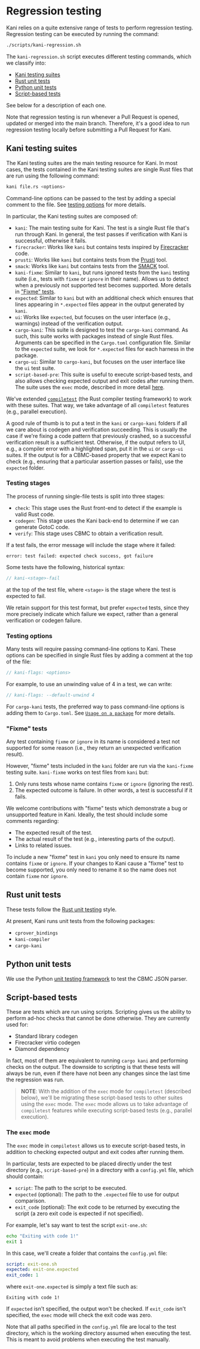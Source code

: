 # Regression testing

Kani relies on a quite extensive range of tests to perform regression testing.
Regression testing can be executed by running the command:

```bash
./scripts/kani-regression.sh
```

The `kani-regression.sh` script executes different testing commands, which we classify into:
 * [Kani testing suites](#kani-testing-suites)
 * [Rust unit tests](#rust-unit-tests)
 * [Python unit tests](#python-unit-tests)
 * [Script-based tests](#script-based-tests)

See below for a description of each one.

Note that regression testing is run whenever a Pull Request is opened, updated or merged
into the main branch. Therefore, it's a good idea to run regression testing locally before
submitting a Pull Request for Kani.

## Kani testing suites

The Kani testing suites are the main testing resource for Kani. In most cases, the
tests contained in the Kani testing suites are single Rust files that are run
using the following command:

```bash
kani file.rs <options>
```

Command-line options can be passed to the test by adding a special
comment to the file. See [testing options](#testing-options) for more details.

In particular, the Kani testing suites are composed of:
 * `kani`: The main testing suite for Kani. The test is a single Rust file that's
          run through Kani. In general, the test passes if verification with Kani
          is successful, otherwise it fails.
 * `firecracker`: Works like `kani` but contains tests inspired by
   [Firecracker](https://github.com/firecracker-microvm/firecracker) code.
 * `prusti`: Works like `kani` but contains tests from the
   [Prusti](https://github.com/viperproject/prusti-dev) tool.
 * `smack`: Works like `kani` but contains tests from the
   [SMACK](https://github.com/smackers/smack) tool.
 * `kani-fixme`: Similar to `kani`, but runs ignored tests from the `kani` testing
                suite (i.e., tests with `fixme` or `ignore` in their name).
                Allows us to detect when a previously not supported test becomes
                supported. More details in ["Fixme" tests](#fixme-tests).
 * `expected`: Similar to `kani` but with an additional check which ensures that
               lines appearing in `*.expected` files appear in the output
               generated by `kani`.
 * `ui`: Works like `expected`, but focuses on the user interface (e.g.,
         warnings) instead of the verification output.
 * `cargo-kani`: This suite is designed to test the `cargo-kani` command. As such,
                this suite works with packages instead of single Rust files.
                Arguments can be specified in the `Cargo.toml` configuration file.
                Similar to the `expected` suite, we look for `*.expected` files
                for each harness in the package.
 * `cargo-ui`: Similar to `cargo-kani`, but focuses on the user interface like the `ui` test suite.
 * `script-based-pre`: This suite is useful to execute script-based tests, and
                        also allows checking expected output and exit codes after
                        running them. The suite uses the `exec` mode, described in
                        more detail [here](#the-exec-mode).


We've extended
[`compiletest`](https://rustc-dev-guide.rust-lang.org/tests/intro.html) (the
Rust compiler testing framework) to work with these suites. That way, we take
advantage of all `compiletest` features (e.g., parallel execution).

A good rule of thumb is to put a test in the `kani` or `cargo-kani` folders if all we care about is codegen and verification succeeding. This is usually the case if we're fixing a code pattern that previously crashed, so a successful verification result is a sufficient test. Otherwise, if the output refers to UI, e.g., a compiler error with a highlighted span, put it in the `ui` or `cargo-ui` suites. If the output is for a CBMC-based property that we expect Kani to check (e.g., ensuring that a particular assertion passes or fails), use the `expected` folder. 

### Testing stages

The process of running single-file tests is split into three stages:
 * `check`: This stage uses the Rust front-end to detect if the example is valid
   Rust code.
 * `codegen`: This stage uses the Kani back-end to determine if we can generate
   GotoC code.
 * `verify`: This stage uses CBMC to obtain a verification result.

If a test fails, the error message will include the stage where it failed:

```
error: test failed: expected check success, got failure
```

Some tests have the following, historical syntax:

```rust
// kani-<stage>-fail
```
at the top of the test file, where `<stage>` is the stage where the test is
expected to fail.

We retain support for this test format, but prefer `expected` tests, since they more precisely indicate which failure we expect, rather than a general verification or codegen failure.

### Testing options

Many tests will require passing command-line options to Kani. These options can
be specified in single Rust files by adding a comment at the top of the file:

```rust
// kani-flags: <options>
```

For example, to use an unwinding value of 4 in a test, we can write:

```rust
// kani-flags: --default-unwind 4
```

For `cargo-kani` tests, the preferred way to pass command-line options is adding
them to `Cargo.toml`. See [`Usage on a package`](./usage.md#usage-on-a-package) for more details.

### "Fixme" tests

Any test containing `fixme` or `ignore` in its name is considered a test not
supported for some reason (i.e., they return an unexpected verification result).

However, "fixme" tests included in the `kani` folder are run via the `kani-fixme`
testing suite. `kani-fixme` works on test files from `kani` but:
 1. Only runs tests whose name contains `fixme` or `ignore` (ignoring the rest).
 2. The expected outcome is failure. In other words, a test is successful if it
    fails.

We welcome contributions with "fixme" tests which demonstrate a bug or
unsupported feature in Kani. Ideally, the test should include some comments
regarding:
 * The expected result of the test.
 * The actual result of the test (e.g., interesting parts of the output).
 * Links to related issues.

To include a new "fixme" test in `kani` you only need to ensure its name contains
`fixme` or `ignore`. If your changes to Kani cause a "fixme" test to become
supported, you only need to rename it so the name does not contain `fixme` nor
`ignore`.

## Rust unit tests

These tests follow the
[Rust unit testing](https://doc.rust-lang.org/rust-by-example/testing/unit_testing.html)
style.

At present, Kani runs unit tests from the following packages:
 * `cprover_bindings`
 * `kani-compiler`
 * `cargo-kani`

## Python unit tests

We use the Python [unit testing framework](https://docs.python.org/3/library/unittest.html) to
test the CBMC JSON parser.

## Script-based tests

These are tests which are run using scripts. Scripting gives us the ability to
perform ad-hoc checks that cannot be done otherwise. They are currently used
for:
 * Standard library codegen
 * Firecracker virtio codegen
 * Diamond dependency

In fact, most of them are equivalent to running `cargo kani` and performing
checks on the output. The downside to scripting is that these tests will always
be run, even if there have not been any changes since the last time the
regression was run.

> **NOTE**: With the addition of the `exec` mode for `compiletest` (described
> below), we'll be migrating these script-based tests to other suites using the
> `exec` mode. The `exec` mode allows us to take advantage of `compiletest`
> features while executing script-based tests (e.g., parallel execution).

### The `exec` mode

The `exec` mode in `compiletest` allows us to execute script-based tests, in
addition to checking expected output and exit codes after running them.

In particular, tests are expected to be placed directly under the test directory
(e.g., `script-based-pre`) in a directory with a `config.yml` file, which
should contain:
 * `script`: The path to the script to be executed.
 * `expected` (optional): The path to the `.expected` file to
use for output comparison.
 * `exit_code` (optional): The exit code to be returned by executing
the script (a zero exit code is expected if not specified).

For example, let's say want to test the script `exit-one.sh`:

```bash
echo "Exiting with code 1!"
exit 1
```

In this case, we'll create a folder that contains the `config.yml` file:

```yml
script: exit-one.sh
expected: exit-one.expected
exit_code: 1
```

where `exit-one.expected` is simply a text file such as:

```text
Exiting with code 1!
```

If `expected` isn't specified, the output won't be checked. If `exit_code` isn't
specified, the `exec` mode will check the exit code was zero.

Note that all paths specified in the `config.yml` file are local to the test
directory, which is the working directory assumed when executing the test. This
is meant to avoid problems when executing the test manually.
